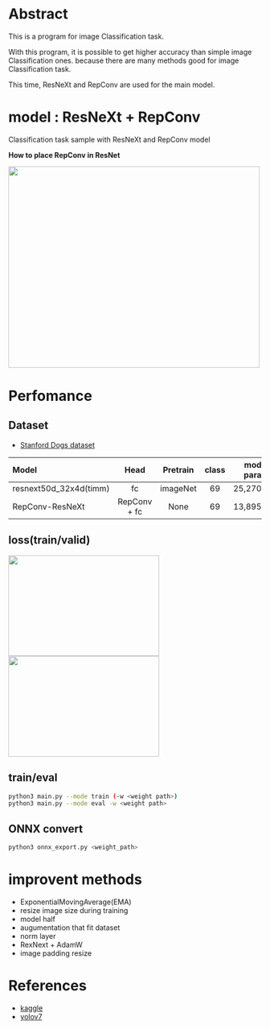# Abstract

This is a program for image Classification task.

With this program, it is possible to get higher accuracy than simple image Classification ones.
because there are many methods good for image Classification task.

This time, ResNeXt and RepConv are used for the main model.

# model : ResNeXt + RepConv
Classification task sample with ResNeXt and RepConv model 

<b>How to place RepConv in ResNet</b>

<img src="https://github.com/madara-tribe/onnxed-RepConv-ResNeXt/assets/48679574/52a55d59-6108-43ec-aa13-c35f514cd8c8" width="500px" height="400px"/>

# Perfomance

## Dataset
- [Stanford Dogs dataset](http://vision.stanford.edu/aditya86/ImageNetDogs/)

| Model | Head | Pretrain | class | model param | accuracy |
| :---         |     :---:      |     :---:      |     :---:      |     :---:      |         ---: |
| resnext50d_32x4d(timm) | fc | imageNet |69|25,270,000|74.09%|
| RepConv-ResNeXt | RepConv + fc | None |69|13,895,408|79.55%|

## loss(train/valid)

<img src="https://github.com/madara-tribe/onnxed-RepConv-ResNeXt/assets/48679574/ee856f28-91d1-4320-ba62-77fcfa941aa9" width="300px" height="200px"/>

<img src="https://github.com/madara-tribe/onnxed-RepConv-ResNeXt/assets/48679574/34ae5fe6-f8c6-4e1b-b75a-3f08df1599fa" width="300px" height="200px"/>

## train/eval
```bash
python3 main.py --mode train (-w <weight path>)
python3 main.py --mode eval -w <weight path>
```

## ONNX convert
```bash
python3 onnx_export.py <weight_path>
```

# improvent methods
- ExponentialMovingAverage(EMA)
- resize image size during training
- model half
- augumentation that fit dataset
- norm layer
- RexNext + AdamW
- image padding resize

# References
- [kaggle](https://www.kaggle.com/code/nachiket273/pytorch-resnetrs50-ema-wandb)
- [yolov7](https://github.com/WongKinYiu/yolov7)
